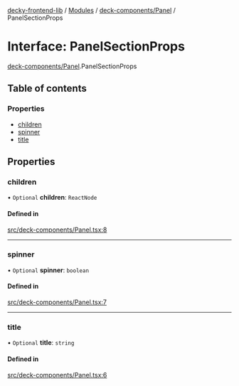 [decky-frontend-lib](../README.md) / [Modules](../modules.md) / [deck-components/Panel](../modules/deck_components_Panel.md) / PanelSectionProps

# Interface: PanelSectionProps

[deck-components/Panel](../modules/deck_components_Panel.md).PanelSectionProps

## Table of contents

### Properties

- [children](deck_components_Panel.PanelSectionProps.md#children)
- [spinner](deck_components_Panel.PanelSectionProps.md#spinner)
- [title](deck_components_Panel.PanelSectionProps.md#title)

## Properties

### children

• `Optional` **children**: `ReactNode`

#### Defined in

[src/deck-components/Panel.tsx:8](https://github.com/SteamDeckHomebrew/decky-frontend-lib/blob/4affd4a/src/deck-components/Panel.tsx#L8)

___

### spinner

• `Optional` **spinner**: `boolean`

#### Defined in

[src/deck-components/Panel.tsx:7](https://github.com/SteamDeckHomebrew/decky-frontend-lib/blob/4affd4a/src/deck-components/Panel.tsx#L7)

___

### title

• `Optional` **title**: `string`

#### Defined in

[src/deck-components/Panel.tsx:6](https://github.com/SteamDeckHomebrew/decky-frontend-lib/blob/4affd4a/src/deck-components/Panel.tsx#L6)
